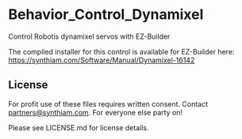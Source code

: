 # Behavior_Control_Dynamixel
Control Robotis dynamixel servos with EZ-Builder

The compiled installer for this control is available for EZ-Builder here: https://synthiam.com/Software/Manual/Dynamixel-16142

## License

For profit use of these files requires written consent. Contact partners@synthiam.com. For everyone else party on!

Please see LICENSE.md for license details.
